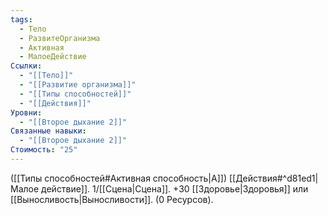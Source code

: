 ```yaml
---
tags:
  - Тело
  - РазвитеОрганизма
  - Активная
  - МалоеДействие
Ссылки:
  - "[[Тело]]"
  - "[[Развитие организма]]"
  - "[[Типы способностей]]"
  - "[[Действия]]"
Уровни:
  - "[[Второе дыхание 2]]"
Связанные навыки:
  - "[[Второе дыхание 2]]"
Стоимость: "25"
---
```

([[Типы способностей#Активная способность|А]]) [[Действия#^d81ed1|Малое действие]]. 1/[[Сцена|Сцена]]. +30 [[Здоровье|Здоровья]] или [[Выносливость|Выносливости]]. (0 Ресурсов).